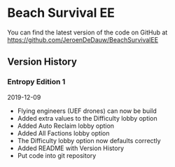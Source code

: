 # Beach Survival EE

You can find the latest version of the code on GitHub at https://github.com/JeroenDeDauw/BeachSurvivalEE

## Version History

### Entropy Edition 1

2019-12-09

* Flying engineers (UEF drones) can now be build
* Added extra values to the Difficulty lobby option
* Added Auto Reclaim lobby option
* Added All Factions lobby option
* The Difficulty lobby option now defaults correctly
* Added README with Version History
* Put code into git repository
